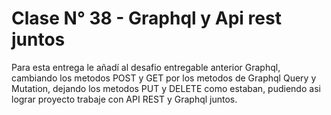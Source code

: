 # Clase N° 38 - Graphql y Api rest juntos
Para esta entrega le añadí al desafio entregable anterior Graphql, cambiando los metodos POST y GET por los metodos de Graphql Query y Mutation, dejando los metodos PUT y DELETE como estaban, pudiendo asi lograr proyecto trabaje con API REST y Graphql juntos.
